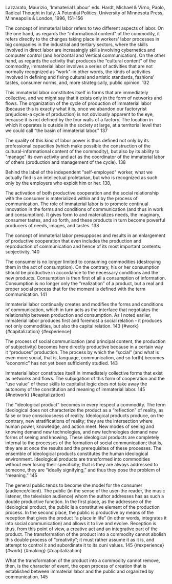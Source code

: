 ﻿Lazzarato, Maurizio, 'Immaterial Labour' eds. Hardt, Michael & Virno, Paolo, Radical Thought in Italy. A Potential Politics,  University of Minnesota Press, Minneapolis & London, 1996, 151-156

The concept of immaterial labor refers to two different aspects of labor. On the one hand, as regards the “informational content" of the commodity, it refers directly to the changes taking place in workers' labor processes in big companies in the industrial and tertiary sectors, where the skills involved in direct labor are increasingly skills involving cybernetics and computer control (and horizontal and Vertical communication). On the other hand, as regards the activity that produces the “cultural content" of the commodity, immaterial labor involves a series of activities that are not normally recognized as “work"-in other words, the kinds of activities involved in defining and fixing cultural and artistic standards, fashions' tastes, consumer norms, and, more strategically, public opinion. 132

This immaterial labor constitutes itself in forms that are immediately collective, and we might say that it exists only in the form of networks and flows. The organization of the cycle of production of immaterial labor (because this is exactly what it is, once we abandon our factoryrist prejudices-a cycle of production) is not obviously apparent to the eye, because it is not defined by the four walls of a factory. The location in which it operates is outside in the society at large, at a territorial level that we could call “the basin of immaterial labor." 137

The quality of this kind of labor power is thus defined not only by its professional capacities (which make possible the construction of the cultural-informational content of the commodity), but also by its ability to "manage" its own activity and act as the coordinator of the immaterial labor of others (production and management of the cycle). 138

Behind the label of the independent "self-employed" worker, what we actually find is an intellectual proletarian, but who is recognized as such only by the employers who exploit him or her. 138,

The activation of both productive cooperation and the social relationship with the consumer is materialized within and by the process of communication. The role of immaterial Iabor is to promote continual innovation in the forms and conditions of communication (and thus in work and consumption). It gives form to and materializes needs, the imaginary, consumer tastes, and so forth, and these products in turn become powerful producers of needs, images, and tastes. 138

The concept of immaterial labor presupposes and results in an enlargement of productive cooperation that even includes the production and reproduction of communication and hence of its most important contents: subjectivity. 140

The consumer is no longer limited to consuming commodities (destroying them in the act of consumption). On the contrary, his or her consumption should be productive in accordance to the necessary conditions and the new products.  Consumption is then first of all a consumption of information. Consumption is no longer only the “realization” of a product, but a real and proper social process that for the moment is defined with the term  communication. 141

Immaterial labor continually creates and modifies the forms and conditions of communication, which in turn acts as the interface that negotiates the relationship between production and consumption. As I noted earlier, immaterial labor produces first and foremost a social relation - it produces not only commodities, but also the capital relation. 143 {#work} {#capitalization} {#experience}

The process of social communication (and principal content, the production of subjectivity) becomes here directly productive  because in a certain way it “produces” production. The process by which the “social” (and what is even more social, that is, language, communication, and so forth) becomes “economic” has not yet been sufficiently studied. 143

Immaterial labor constitutes itself in immediately collective forms that exist as networks and flows. The subjugation of this form of cooperation and the “use value” of these skills to capitalist logic does not take away the autonomy of the constitution and meaning of immaterial labor. 145 {#network} {#capitalization}

The “ideological product” becomes in every respect a commodity. The term ideological does not characterize the product as a “reflection” of reality, as false or true consciousness of reality. Ideological products produce, on the contrary, new stratifications of reality; they are the intersection where human power, knowledge, and action meet. New modes of seeing and knowing demand new technologies, and new technologies demand new forms of seeing and knowing. These ideological products are completely internal to the processes of the formation of social communication; that is, they are at once the results and the prerequisites of these processes. The ensemble of ideological products constitutes the human ideological environment. Ideological products are transformed into commodities without ever losing their specificity; that is they are always addressed to someone, they are “ideally signifying,” and thus they pose the problem of “meaning.” 145

The general public tends to become she model for the consumer (audience/client). The public (in the sense of the user-the reader, the music listener, the television audience) whom the author addresses has as such a double productive function. In the first place, as the addressee of the ideological product, the public ls a constitutive element of the production process. In the second place, the public is productive by means of the reception that gives the product “a place in life” (in other words, integrates it into social communication) and allows it to live and evolve. Reception is thus, from this point of view, a creative act and an integrative part of the product. The transformation of the product into a commodity cannot abolish this double process of “creativity”; it must rather assume it as it is, and attempt to control it and subordinate it to its ouni values. 145 {#experience} {#work} {#making} {#capitalization}

What the transformation of the product into a commodity cannot remove, then, is the character of event, the open process of creation that is established between immaterial labor and the public and organized by communication. 145
 



